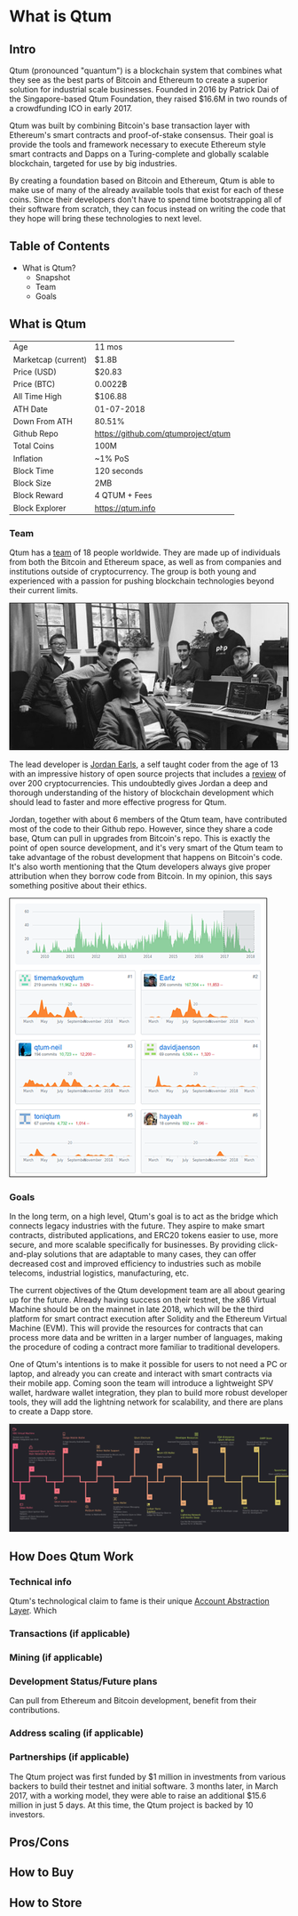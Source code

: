 # What is Qtum

## Intro

Qtum (pronounced "quantum") is a blockchain system that combines what they see as the best parts of Bitcoin and Ethereum to create a superior solution for industrial scale businesses. Founded in 2016 by Patrick Dai of the Singapore-based Qtum Foundation, they raised $16.6M in two rounds of a crowdfunding ICO in early 2017.

Qtum was built by combining Bitcoin's base transaction layer with Ethereum's smart contracts and proof-of-stake consensus. Their goal is provide the tools and framework necessary to execute Ethereum style smart contracts and Dapps on a Turing-complete and globally scalable blockchain, targeted for use by big industries.

By creating a foundation based on Bitcoin and Ethereum, Qtum is able to make use of many of the already available tools that exist for each of these coins. Since their developers don't have to spend time bootstrapping all of their software from scratch, they can focus instead on writing the code that they hope will bring these technologies to next level.

## Table of Contents

+ What is Qtum?
  - Snapshot
  - Team
  - Goals

## What is Qtum

| | |
|-----|--------|
| Age | 11 mos |
| Marketcap (current) | $1.8B
| Price (USD) | $20.83
| Price (BTC) | 0.0022฿
| All Time High | $106.88
| ATH Date | 01-07-2018
| Down From ATH | 80.51%
| Github Repo | https://github.com/qtumproject/qtum
| Total Coins | 100M
| Inflation | ~1% PoS
| Block Time | 120 seconds
| Block Size | 2MB
| Block Reward | 4 QTUM + Fees
| Block Explorer | https://qtum.info

### Team

Qtum has a [team](https://qtum.org/en/team) of 18 people worldwide. They are made up of individuals from both the Bitcoin and Ethereum space, as well as from companies and institutions outside of cryptocurrency. The group is both young and experienced with a passion for pushing blockchain technologies beyond their current limits.

![qtum team pic](/coin-guides/what-is-qtum_04-23-18/media_what-is-qtum/qtum_team-pic.jpg)

The lead developer is [Jordan Earls](https://github.com/earlz), a self taught coder from the age of 13 with an impressive history of open source projects that includes a [review](https://github.com/Earlz/coinreviews) of over 200 cryptocurrencies. This undoubtedly gives Jordan a deep and thorough understanding of the history of blockchain development which should lead to faster and more effective progress for Qtum.

Jordan, together with about 6 members of the Qtum team, have contributed most of the code to their Github repo. However, since they share a code base, Qtum can pull in upgrades from Bitcoin's repo. This is exactly the point of open source development, and it's very smart of the Qtum team to take advantage of the robust development that happens on Bitcoin's code. It's also worth mentioning that the Qtum developers always give proper attribution when they borrow code from Bitcoin. In my opinion, this says something positive about their ethics.

![github commit insight pic](/coin-guides/what-is-qtum_04-23-18/media_what-is-qtum/qtum_github-insight-commits.png)

### Goals

In the long term, on a high level, Qtum's goal is to act as the bridge which connects legacy industries with the future. They aspire to make smart contracts, distributed applications, and ERC20 tokens easier to use, more secure, and more scalable specifically for businesses. By providing click-and-play solutions that are adaptable to many cases, they can offer decreased cost and improved efficiency to industries such as mobile telecoms, industrial logistics, manufacturing, etc.

The current objectives of the Qtum development team are all about gearing up for the future. Already having success on their testnet, the x86 Virtual Machine should be on the mainnet in late 2018, which will be the third platform for smart contract execution after Solidity and the Ethereum Virtual Machine (EVM). This will provide the resources for contracts that can process more data and be written in a larger number of languages, making the procedure of coding a contract more familiar to traditional developers.

One of Qtum's intentions is to make it possible for users to not need a PC or laptop, and already you can create and interact with smart contracts via their mobile app. Coming soon the team will introduce a lightweight SPV wallet, hardware wallet integration, they plan to build more robust developer tools, they will add the lightning network for scalability, and there are plans to create a Dapp store.

![qtum roadmap pic](/coin-guides/what-is-qtum_04-23-18/media_what-is-qtum/qtum-roadmap.png)

## How Does Qtum Work

### Technical info

Qtum's technological claim to fame is their unique [Account Abstraction Layer](https://qtum.org/en/account-abstraction-layer-overview). Which 

### Transactions (if applicable)
### Mining (if applicable)
### Development Status/Future plans
Can pull from Ethereum and Bitcoin development, benefit from their contributions.
### Address scaling (if applicable)
### Partnerships (if applicable)
The Qtum project was first funded by $1 million in investments from various backers to build their testnet and initial software. 3 months later, in March 2017, with a working model, they were able to raise an additional $15.6 million in just 5 days. At this time, the Qtum project is backed by 10 investors.



## Pros/Cons



## How to Buy



## How to Store
